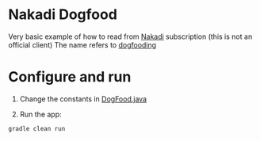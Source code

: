 # Nakadi Dogfood
Very basic example of how to read from [Nakadi](https://github.com/zalando/nakadi) subscription (this is not an official client)
The name refers to [dogfooding](https://en.wikipedia.org/wiki/Eating_your_own_dog_food)

# Configure and run
1) Change the constants in [DogFood.java](https://github.com/v-stepanov/nakadi-dogfood/blob/master/src/main/java/org/zalando/nakadi/dogfood/DogFood.java)

2) Run the app:
```sh
gradle clean run
```
